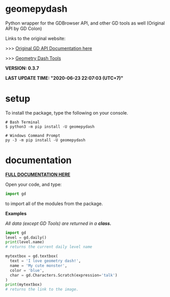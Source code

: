 # geomepydash
Python wrapper for the GDBrowser API, and other GD tools as well (Original API by GD Colon)

Links to the original website:

\>\>\> [Original GD API Documentation here](https://gdbrowser.com/api)

\>\>\> [Geometry Dash Tools](https://gdcolon.com/tools) 

**VERSION: 0.3.7**

**LAST UPDATE TIME: "2020-06-23 22:07:03 (UTC+7)"**

# setup
To install the package, type the following on your console.

```
# Bash Terminal
$ python3 -m pip install -U geomepydash

# Windows Command Prompt
py -3 -m pip install -U geomepydash
```

# documentation
**[FULL DOCUMENTATION HERE](https://vierofernando.github.io/geomepydash)**

Open your code, and type:
```py
import gd
```
to import all of the modules from the package.

**Examples**

_All data (except GD Tools) are returned in a **class.**_
```py
import gd
level = gd.daily()
print(level.name)
# returns the current daily level name

mytextbox = gd.textbox(
  text = 'I love geometry dash!',
  name = 'My cute monster',
  color = 'blue',
  char = gd.Characters.Scratch(expression='talk')
)
print(mytextbox)
# returns the link to the image.
```
